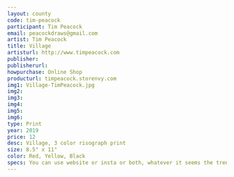 ```yaml
---
layout: county 
code: tim-peacock
participant: Tim Peacock
email: peacockdraws@gmail.com
artist: Tim Peacock
title: Village
artisturl: http://www.timpeacock.com
publisher: 
publisherurl: 
howpurchase: Online Shop
producturl: timpeacock.storenvy.com
img1: Village-TimPeacock.jpg
img2: 
img3: 
img4: 
img5: 
img6: 
type: Print
year: 2019
price: 12
desc: Village, 3 color risograph print
size: 8.5" x 11"
color: Red, Yellow, Black
specs: You can use website or insta or both, whatever it seems the trend is. 
---
```

